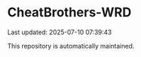 # CheatBrothers-WRD

Last updated: 2025-07-10 07:39:43

This repository is automatically maintained.
